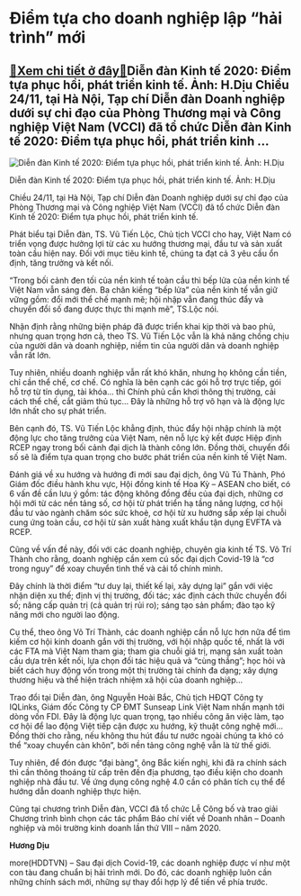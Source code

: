 Điểm tựa cho doanh nghiệp lập “hải trình” mới
=============================================

[:gift:Xem chi tiết ở đây:gift:](https://hddtvn.com/diem-tua-cho-doanh-nghiep-lap-hai-trinh-moi/)Diễn đàn Kinh tế 2020: Điểm tựa phục hồi, phát triển kinh tế. Ảnh: H.Dịu Chiều 24/11, tại Hà Nội, Tạp chí Diễn đàn Doanh nghiệp dưới sự chỉ đạo của Phòng Thương mại và Công nghiệp Việt Nam (VCCI) đã tổ chức Diễn đàn Kinh tế 2020: Điểm tựa phục hồi, phát triển kinh …
--------------------------------------------------------------------------------------------------------------------------------------------------------------------------------------------------------------------------------------------------------------------------





![Diễn đàn Kinh tế 2020: Điểm tựa phục hồi, phát triển kinh tế. Ảnh: H.Dịu](https://hddtvn.com/wp-content/uploads/2021/01/dd.jpg "Diễn đàn Kinh tế 2020: Điểm tựa phục hồi, phát triển kinh tế. Ảnh: H.Dịu")


Diễn đàn Kinh tế 2020: Điểm tựa phục hồi, phát triển kinh tế. Ảnh: H.Dịu



Chiều 24/11, tại Hà Nội, Tạp chí Diễn đàn Doanh nghiệp dưới sự chỉ đạo của Phòng Thương mại và Công nghiệp Việt Nam (VCCI) đã tổ chức Diễn đàn Kinh tế 2020: Điểm tựa phục hồi, phát triển kinh tế.


Phát biểu tại Diễn đàn, TS. Vũ Tiến Lộc, Chủ tịch VCCI cho hay, Việt Nam có triển vọng được hưởng lợi từ các xu hướng thương mại, đầu tư và sản xuất toàn cầu hiện nay. Đối với mục tiêu kinh tế, chúng ta đạt cả 3 yêu cầu ổn định, tăng trưởng và kết nối.


“Trong bối cảnh đen tối của nền kinh tế toàn cầu thì bếp lửa của nền kinh tế Việt Nam vẫn sáng đèn. Ba chân kiềng “bếp lửa” của nền kinh tế vẫn giữ vững gồm: đổi mới thể chế mạnh mẽ; hội nhập vẫn đang thúc đẩy và chuyển đổi số đang được thực thi mạnh mẽ”, TS.Lộc nói.


Nhận định rằng những biện pháp đã được triển khai kịp thời và bao phủ, nhưng quan trọng hơn cả, theo TS. Vũ Tiến Lộc vẫn là khả năng chống chịu của người dân và doanh nghiệp, niềm tin của người dân và doanh nghiệp vẫn rất lớn.


Tuy nhiên, nhiều doanh nghiệp vẫn rất khó khăn, nhưng họ không cần tiền, chỉ cần thể chế, cơ chế. Có nghĩa là bên cạnh các gói hỗ trợ trực tiếp, gói hỗ trợ từ tín dụng, tài khóa… thì Chính phủ cần khơi thông thị trường, cải cách thể chế, cắt giảm thủ tục… Đây là những hỗ trợ vô hạn và là động lực lớn nhất cho sự phát triển.


Bên cạnh đó, TS. Vũ Tiến Lộc khẳng định, thúc đẩy hội nhập chính là một động lực cho tăng trưởng của Việt Nam, nên nỗ lực ký kết được Hiệp định RCEP ngay trong bối cảnh đại dịch là thành công lớn. Đồng thời, chuyển đổi số sẽ là điểm tựa quan trọng cho bước phát triển của nền kinh tế Việt Nam.


Đánh giá về xu hướng và hướng đi mới sau đại dịch, ông Vũ Tú Thành, Phó Giám đốc điều hành khu vực, Hội đồng kinh tế Hoa Kỳ – ASEAN cho biết, có 6 vấn đề cần lưu ý gồm: tác động không đồng đều của đại dịch, những cơ hội mới từ các nền tảng số, cơ hội từ phát triển hạ tầng năng lượng, cơ hội đầu tư vào ngành chăm sóc sức khoẻ, cơ hội từ xu hướng sắp xếp lại chuỗi cung ứng toàn cầu, cơ hội từ sản xuất hàng xuất khẩu tận dụng EVFTA và RCEP.


Cũng về vấn đề này, đối với các doanh nghiệp, chuyên gia kinh tế TS. Võ Trí Thành cho rằng, doanh nghiệp cần xem cú sốc đại dịch Covid-19 là “cơ trong nguy” để xoay chuyển tình thế và cải tổ chính mình.


Đây chính là thời điểm “tư duy lại, thiết kế lại, xây dựng lại” gắn với việc nhận diện xu thế; định vị thị trường, đối tác; xác định cách thức chuyển đổi số; nâng cấp quản trị (cả quản trị rủi ro); sáng tạo sản phẩm; đào tạo kỹ năng mới cho người lao động.


Cụ thể, theo ông Võ Trí Thành, các doanh nghiệp cần nỗ lực hơn nữa để tìm kiếm cơ hội kinh doanh gắn với thị trường, với hội nhập quốc tế, nhất là với các FTA mà Việt Nam tham gia; tham gia chuỗi giá trị, mạng sản xuất toàn cầu dựa trên kết nối, lựa chọn đối tác hiệu quả và “cùng thắng”; học hỏi và biết cách huy động vốn trong một thị trường tài chính đa dạng; xây dựng thương hiệu và thể hiện trách nhiệm xã hội của doanh nghiệp…


Trao đổi tại Diễn đàn, ông Nguyễn Hoài Bắc, Chủ tịch HĐQT Công ty IQLinks, Giám đốc Công ty CP ĐMT Sunseap Link Việt Nam nhấn mạnh tới dòng vốn FDI. Đây là động lực quan trọng, tạo nhiều công ăn việc làm, tạo cơ hội để lao động Việt tiếp cận được xu hướng, kỹ thuật công nghệ mới… Đồng thời cho rằng, nếu không thu hút đầu tư nước ngoài chúng ta khó có thể “xoay chuyển càn khôn”, bởi nền tảng công nghệ vẫn là từ thế giới.


Tuy nhiên, để đón được “đại bàng”, ông Bắc kiến nghị, khi đã ra chính sách thì cần thông thoáng từ cấp trên đến địa phương, tạo điều kiện cho doanh nghiệp nhà đầu tư. Về ứng dụng công nghệ 4.0 cần có phân tích cụ thể để hướng dẫn doanh nghiệp thực hiện.


Cũng tại chương trình Diễn đàn, VCCI đã tổ chức Lễ Công bố và trao giải Chương trình bình chọn các tác phẩm Báo chí viết về Doanh nhân – Doanh nghiệp và môi trường kinh doanh lần thứ VIII – năm 2020.




**Hương Dịu**



more(HDDTVN) – Sau đại dịch Covid-19, các doanh nghiệp được ví như một con tàu đang chuẩn bị hải trình mới. Do đó, các doanh nghiệp luôn cần những chính sách mới, những sự thay đổi hợp lý để tiến về phía trước.

